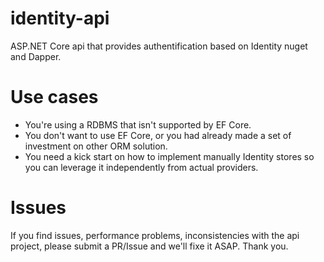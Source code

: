 # identity-api

ASP.NET Core api that provides authentification based on Identity nuget and Dapper.

# Use cases

+ You're using a RDBMS that isn't supported by EF Core.
+ You don't want to use EF Core, or you had already made a set of investment on other ORM solution.
+ You need a kick start on how to implement manually Identity stores so you can leverage it independently from actual providers.

# Issues

If you find issues, performance problems, inconsistencies with the api project, please submit a PR/Issue and we'll fixe it ASAP. Thank you.

